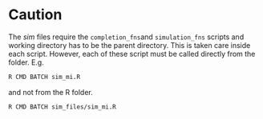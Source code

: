 # Caution

The *sim* files require the `completion_fns`and `simulation_fns` scripts and
working directory has to be the parent directory. This is taken care inside each
script. However, each of these script must be called directly from the folder. 
E.g. 

```bash
R CMD BATCH sim_mi.R
```

and not from the R folder.

```bash
R CMD BATCH sim_files/sim_mi.R
```
